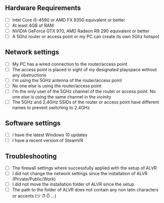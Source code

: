 ## Hardware Requirements

* [ ] Intel Core i5-4590 or AMD FX 8350 equivalent or better
* [ ] At least 4GB of RAM
* [ ] NVIDIA GeForce GTX 970, AMD Radeon R9 290 equivalent or better
* [ ] A 5Ghz router or access point or my PC can create its own 5Ghz hotspot

## Network settings
* [ ] My PC has a wired connection to the router/access point
* [ ] The access point is placed in sight of my designated playspace without any obstructions
* [ ] I'm using the 5GHz antenna of the router/access point
* [ ] No one else is using the router/access point
* [ ] I'm the only user of the 5GHz channel of the router or access point. No one else is using the same channel in the vicinity
* [ ] The 5GHz and 2.4GHz SSIDs of the router or access point have different names to prevent switching to 2.4GHz

## Software settings
* [ ] I have the latest Windows 10 updates
* [ ] I have a recent version of SteamVR

## Troubleshooting
* [ ] The firewall settings where successfully applied with the setup of ALVR
* [ ] I did not change the network settings since the installation of ALVR (Private/Public/Work)
* [ ] I did not move the installation folder of ALVR since the setup
* [ ] The path to the folder of ALVR does not contain any non latin characters or accents (ツ Л Ö ...)

